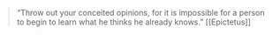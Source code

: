 > “Throw out your conceited opinions, for it is impossible for a person to begin to learn what he thinks he already knows.”
> [[Epictetus]]
